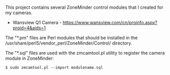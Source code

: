 This project contains several ZoneMinder control modules that I created for my cameras.

- Wansview Q1 Camera - https://www.wansview.com/cn/proinfo.aspx?proid=4&aids=1

The "*.pm" files are Perl modules that should be installed in the /usr/share/perl5/vendor_perl/ZoneMinder/Control/ directory.

The "*.sql" files are used with the zmcamtool.pl utility to register the camera module in ZoneMinder:

    $ sudo zmcamtool.pl --import modulename.sql
